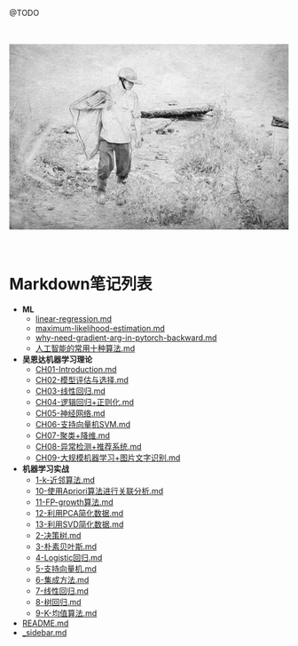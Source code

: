 

@TODO


<br />
<br />
<div align="center">
<img  src='./config/img/xf.jpeg' width="600" alt="logo" />
</div>
<br />
<br />

# Markdown笔记列表

- **ML**
  - [linear-regression.md](docs/AI/机器学习/ML/linear-regression.md)
  - [maximum-likelihood-estimation.md](docs/AI/机器学习/ML/maximum-likelihood-estimation.md)
  - [why-need-gradient-arg-in-pytorch-backward.md](docs/AI/机器学习/ML/why-need-gradient-arg-in-pytorch-backward.md)
  - [人工智能的常用十种算法.md](docs/AI/机器学习/ML/人工智能的常用十种算法.md)
- **吴恩达机器学习理论**
  - [CH01-Introduction.md](docs/AI/机器学习/吴恩达机器学习理论/CH01-Introduction.md)
  - [CH02-模型评估与选择.md](docs/AI/机器学习/吴恩达机器学习理论/CH02-模型评估与选择.md)
  - [CH03-线性回归.md](docs/AI/机器学习/吴恩达机器学习理论/CH03-线性回归.md)
  - [CH04-逻辑回归+正则化.md](docs/AI/机器学习/吴恩达机器学习理论/CH04-逻辑回归+正则化.md)
  - [CH05-神经网络.md](docs/AI/机器学习/吴恩达机器学习理论/CH05-神经网络.md)
  - [CH06-支持向量机SVM.md](docs/AI/机器学习/吴恩达机器学习理论/CH06-支持向量机SVM.md)
  - [CH07-聚类+降维.md](docs/AI/机器学习/吴恩达机器学习理论/CH07-聚类+降维.md)
  - [CH08-异常检测+推荐系统.md](docs/AI/机器学习/吴恩达机器学习理论/CH08-异常检测+推荐系统.md)
  - [CH09-大规模机器学习+图片文字识别.md](docs/AI/机器学习/吴恩达机器学习理论/CH09-大规模机器学习+图片文字识别.md)
- **机器学习实战**
  - [1-k-近邻算法.md](docs/AI/机器学习/机器学习实战/1-k-近邻算法.md)
  - [10-使用Apriori算法进行关联分析.md](docs/AI/机器学习/机器学习实战/10-使用Apriori算法进行关联分析.md)
  - [11-FP-growth算法.md](docs/AI/机器学习/机器学习实战/11-FP-growth算法.md)
  - [12-利用PCA简化数据.md](docs/AI/机器学习/机器学习实战/12-利用PCA简化数据.md)
  - [13-利用SVD简化数据.md](docs/AI/机器学习/机器学习实战/13-利用SVD简化数据.md)
  - [2-决策树.md](docs/AI/机器学习/机器学习实战/2-决策树.md)
  - [3-朴素贝叶斯.md](docs/AI/机器学习/机器学习实战/3-朴素贝叶斯.md)
  - [4-Logistic回归.md](docs/AI/机器学习/机器学习实战/4-Logistic回归.md)
  - [5-支持向量机.md](docs/AI/机器学习/机器学习实战/5-支持向量机.md)
  - [6-集成方法.md](docs/AI/机器学习/机器学习实战/6-集成方法.md)
  - [7-线性回归.md](docs/AI/机器学习/机器学习实战/7-线性回归.md)
  - [8-树回归.md](docs/AI/机器学习/机器学习实战/8-树回归.md)
  - [9-K-均值算法.md](docs/AI/机器学习/机器学习实战/9-K-均值算法.md)
- [README.md](docs/AI/机器学习/README.md)
- [_sidebar.md](docs/AI/机器学习/_sidebar.md)
